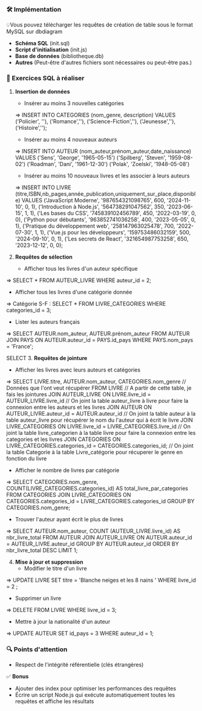 ### 🛠️ Implémentation

💡Vous pouvez télécharger les requêtes de création de table sous le format MySQL sur dbdiagram

- **Schéma SQL** (init.sql)
- **Script d'initialisation** (init.js)
- **Base de données** (bibliotheque.db)
- **Autres** (Peut-être d'autres fichiers sont nécessaires ou peut-être pas.)

### 📝 Exercices SQL à réaliser

1. **Insertion de données**

   - Insérer au moins 3 nouvelles catégories

   =>
   INSERT INTO CATEGORIES (nom_genre, description)
   VALUES
   ('Policier', ''),
   ('Romance',''),
   ('Science-Fiction',''),
   ('Jeunesse',''),
   ('Histoire','');

   - Insérer au moins 4 nouveaux auteurs

   =>
   INSERT INTO AUTEUR (nom_auteur,prénom_auteur,date_naissance)
   VALUES
   ('Sens', 'George', '1965-05-15')
   ('Spilberg', 'Steven', '1959-08-02')
   ('Roadman', 'Dani', '1961-12-30')
   ('Polak', 'Zoelski', '1948-05-08')

   - Insérer au moins 10 nouveaux livres et les associer à leurs auteurs

   =>
   INSERT INTO LIVRE (titre,ISBN,nb_pages,année_publication,uniquement_sur_place,disponible)
   VALUES
   ('JavaScript Moderne', '987654321098765', 600, '2024-11-10', 0, 1),
   ('Introduction à Node.js', '564738291047562', 350, '2023-06-15', 1, 1),
   ('Les bases du CSS', '745839102456789', 450, '2022-03-19', 0, 0),
   ('Python pour débutants', '963852741036258', 400, '2023-05-05', 0, 1),
   ('Pratique du développement web', '258147963025478', 700, '2022-07-30', 1, 1),
   ('Vue.js pour les développeurs', '159753486032159', 500, '2024-09-10', 0, 1),
   ('Les secrets de React', '321654987753258', 650, '2023-12-12', 0, 0);

2. **Requêtes de sélection**
   - Afficher tous les livres d'un auteur spécifique

=> SELECT \* FROM AUTEUR_LIVRE WHERE auteur_id = 2;

- Afficher tous les livres d'une catégorie donnée

=> Catégorie S-F :
SELECT \* FROM LIVRE_CATEGORIES WHERE categories_id = 3;

- Lister les auteurs français

=>
SELECT AUTEUR.nom_auteur, AUTEUR.prénom_auteur FROM AUTEUR JOIN PAYS ON AUTEUR.auteur_id = PAYS.id_pays WHERE PAYS.nom_pays = 'France';

SELECT 3. **Requêtes de jointure**

- Afficher les livres avec leurs auteurs et catégories

=>
SELECT LIVRE.titre, AUTEUR.nom_auteur, CATEGORIES.nom_genre // Données que l'ont veut récupérer
FROM LIVRE // A partir de cette table, je fais les jointures
JOIN AUTEUR_LIVRE ON LIVRE.livre_id = AUTEUR_LIVRE.livre_id // On joint la table auteur_livre à livre pour faire la connexion entre les auteurs et les livres
JOIN AUTEUR ON AUTEUR_LIVRE.auteur_id = AUTEUR.auteur_id // On joint la table auteur à la table auteur_livre pour récupérer le nom du l'auteur qui à écrit le livre
JOIN LIVRE_CATEGORIES ON LIVRE.livre_id = LIVRE_CATEGORIES.livre_id // On joint la table livre_categorien à la table livre pour faire la connexion entre les categories et les livres
JOIN CATEGORIES ON LIVRE_CATEGORIES.categories_id = CATEGORIES.categories_id; // On joint la table Categorie à la table Livre_catégorie pour récuperer le genre en fonction du livre

- Afficher le nombre de livres par catégorie

=>
SELECT CATEGORIES.nom_genre, COUNT(LIVRE_CATEGORIES.categories_id) AS total_livre_par_categories
FROM CATEGORIES
JOIN LIVRE_CATEGORIES ON CATEGORIES.categories_id = LIVRE_CATEGORIES.categories_id
GROUP BY CATEGORIES.nom_genre;

- Trouver l'auteur ayant écrit le plus de livres

=>
SELECT AUTEUR.nom_auteur, COUNT (AUTEUR_LIVRE.livre_id) AS nbr_livre_total
FROM AUTEUR
JOIN AUTEUR_LIVRE ON AUTEUR.auteur_id = AUTEUR_LIVRE.auteur_id
GROUP BY AUTEUR.auteur_id
ORDER BY nbr_livre_total DESC
LIMIT 1;

4. **Mise à jour et suppression**
   - Modifier le titre d'un livre

=>
UPDATE LIVRE
SET titre = 'Blanche neiges et les 8 nains '
WHERE livre_id = 2 ;

- Supprimer un livre

=>
DELETE FROM LIVRE
WHERE livre_id = 3;

- Mettre à jour la nationalité d'un auteur

=>
UPDATE AUTEUR
SET id_pays = 3
WHERE auteur_id = 1;

### 🔍 Points d'attention

- Respect de l'intégrité référentielle (clés étrangères)

✅ **Bonus**

- Ajouter des index pour optimiser les performances des requêtes
- Écrire un script Node.js qui exécute automatiquement toutes les requêtes et affiche les résultats
